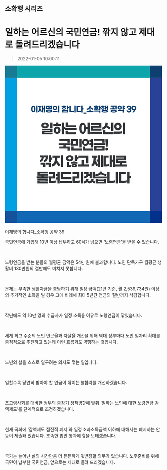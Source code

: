 ## 소확행 시리즈
# 일하는 어르신의 국민연금! 깎지 않고 제대로 돌려드리겠습니다
> 2022-01-05 10:00:11

![일하는 어르신의 국민연금! 깎지 않고 제대로 돌려드리겠습니다](./220105228462.png)

이재명의 합니다_소확행 공약 39



국민연금에 가입해 10년 이상 납부하고 60세가 넘으면 ‘노령연금’을 받을 수 있습니다.

​

노령연금을 받는 분들의 월평균 금액은 54만 원에 불과합니다. 노인 단독가구 월평균 생활비 130만원의 절반에도 미치지 못합니다.

​

문제는 부족한 생활자금을 충당하기 위해 일정 금액(21년 기준, 월 2,539,734원) 이상의 추가적인 소득을 벌 경우 그에 비례해 최대 5년간 연금의 절반까지 삭감합니다.

​

작년에도 약 10만 명의 수급자가 일정 소득을 이유로 노령연금이 깎였습니다.

​

세계 최고 수준의 노인 빈곤율과 자살율 개선을 위해 역대 정부마다 노인 일자리 확대를 중점적으로 추진하고 있는데 이런 흐름과도 역행하는 것입니다.

​

노년의 삶을 스스로 일구려는 의지도 꺾는 일입니다.

​

일할수록 당연히 받아야 할 연금이 깎이는 불합리를 개선하겠습니다.

​

초고령사회를 대비한 정부의 중장기 정책방향에 맞춰 ‘일하는 노인에 대한 노령연금 감액제도’를 단계적으로 조정하겠습니다.

​

현재 국회에 ‘감액제도 점진적 폐지’와 일정 초과소득금액 이하에 대해서는 폐지하는 안 등이 제출돼 있습니다. 조속한 법안 통과에 힘을 보태겠습니다.

​

국가는 늘어난 삶의 시간만큼 더 든든하게 뒷받침할 의무가 있습니다. 노후준비를 위해 국민이 납부한 국민연금, 앞으로는 제대로 돌려 드리겠습니다.